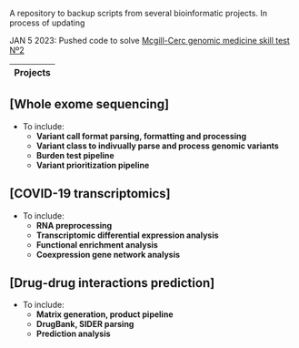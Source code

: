 A repository to backup scripts from several bioinformatic projects. In process of updating

JAN 5 2023: Pushed code to solve [Mcgill-Cerc genomic medicine skill test Nº2](https://github.com/CERC-Genomic-Medicine/skills_test_2)

| Projects |
| ---------------------- |

## [**Whole exome sequencing**]
- To include:
    - **Variant call format parsing, formatting and processing**
    - **Variant class to indivually parse and process genomic variants**
    - **Burden test pipeline**
    - **Variant prioritization pipeline**
    
## [**COVID-19 transcriptomics**]
- To include:
  - **RNA preprocessing**
  - **Transcriptomic differential expression analysis**
  - **Functional enrichment analysis**
  - **Coexpression gene network analysis**
  
## [**Drug-drug interactions prediction**]
- To include:
  - **Matrix generation, product pipeline**
  - **DrugBank, SIDER parsing**
  - **Prediction analysis**
